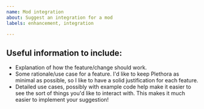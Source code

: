 ```yaml
---
name: Mod integration 
about: Suggest an integration for a mod
labels: enhancement, integration

---
```


<!--
## Before reporting
 - Search for the suggestion here. It's possible someone's suggested it before!
 - In particular, see issue #196 and the 'Mod integration' project.
-->

## Useful information to include:
 - Explanation of how the feature/change should work.
 - Some rationale/use case for a feature. I'd like to keep Plethora as minimal as possible, so I like to have a solid justification for each feature.
 - Detailed use cases, possibly with example code help make it easier to see the sort of things you'd like to interact with.  This makes it much easier to implement your suggestion!
